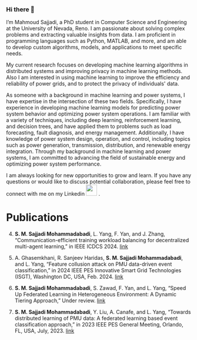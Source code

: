 ### Hi there 👋 

I’m Mahmoud Sajjadi, a PhD student in Computer Science and Engineering at the University of Nevada, Reno. I am passionate about solving complex problems and extracting valuable insights from data. I am proficient in programming languages such as Python, MATLAB, and more, and am able to develop custom algorithms, models, and applications to meet specific needs.

My current research focuses on developing machine learning algorithms in distributed systems and improving privacy in machine learning methods. Also I am interested in using machine learning to improve the efficiency and reliability of power grids, and to protect the privacy of individuals' data.

As someone with a background in machine learning and power systems, I have expertise in the intersection of these two fields. Specifically, I have experience in developing machine learning models for predicting power system behavior and optimizing power system operations. I am familiar with a variety of techniques, including deep learning, reinforcement learning, and decision trees, and have applied them to problems such as load forecasting, fault diagnosis, and energy management. Additionally, I have knowledge of power system design, operation, and control, including topics such as power generation, transmission, distribution, and renewable energy integration. Through my background in machine learning and power systems, I am committed to advancing the field of sustainable energy and optimizing power system performance.

I am always looking for new opportunities to grow and learn. If you have any questions or would like to discuss potential collaboration, please feel free to connect with me on my Linkedin <a href="https://www.linkedin.com/in/mahmoudsajjadi/"><img src="https://cdn-icons-png.flaticon.com/512/174/174857.png" width="30" height="30"></a>
.





# Publications

4. **S. M. Sajjadi Mohammadabadi**, L. Yang, F. Yan, and J. Zhang, “Communication-efficient training workload balancing for decentralized multi-agent learning,” in IEEE ICDCS 2024. [link](https://arxiv.org/abs/2405.00839)

3. A. Ghasemkhani, R. Sanjeev Haridas, **S. M. Sajjadi Mohammadabadi**, and L. Yang, “Feature collusion attack on PMU data-driven event classification,” in 2024 IEEE PES Innovative Smart Grid Technologies (ISGT), Washington DC, USA, Feb. 2024. [link](https://ieeexplore.ieee.org/abstract/document/10454151)

2. **S. M. Sajjadi Mohammadabadi**, S. Zawad, F. Yan, and L. Yang, “Speed Up Federated Learning in Heterogeneous Environment: A Dynamic Tiering Approach,” Under review. [link](https://arxiv.org/abs/2312.05642)

1. **S. M. Sajjadi Mohammadabadi**, Y. Liu, A. Canafe, and L. Yang, “Towards distributed learning of PMU data: A federated learning based event classification approach,” in 2023 IEEE PES General Meeting, Orlando, FL, USA, July, 2023. [link](https://ieeexplore.ieee.org/abstract/document/10252920)









<!--
**mahmoudsajjadi/mahmoudsajjadi** is a ✨ _special_ ✨ repository because its `README.md` (this file) appears on your GitHub profile.

Here are some ideas to get you started:

- 🔭 I’m currently working on ...
- 🌱 I’m currently learning ...
- 👯 I’m looking to collaborate on ...
- 🤔 I’m looking for help with ...
- 💬 Ask me about ...
- 📫 How to reach me: ...
- 😄 Pronouns: ...
- ⚡ Fun fact: ...
-->
